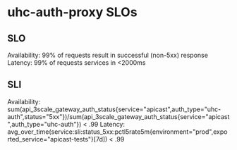 # uhc-auth-proxy SLOs

## SLO

Availability:  99% of requests result in successful (non-5xx) response 
Latency:  99% of requests services in <2000ms 

## SLI

Availability:  sum(api_3scale_gateway_auth_status{service="apicast",auth_type="uhc-auth",status="5xx"})/sum(api_3scale_gateway_auth_status{service="apicast",auth_type="uhc-auth"}) < .99
Latency:  avg_over_time(service:sli:status_5xx:pctl5rate5m{environment="prod",exported_service="apicast-tests"}[7d]) < .99
